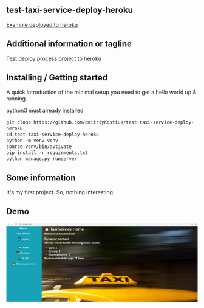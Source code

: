 ## test-taxi-service-deploy-heroku
[Example deployed to heroku](https://test-taxi-service.herokuapp.com/)
## Additional information or tagline

Test deploy process project to heroku

## Installing / Getting started
A quick introduction of the minimal setup you need to get a hello world up & running.

python3 must already installed

```shell
git clone https://github.com/dmitriyKostiuk/test-taxi-service-deploy-heroku
cd test-taxi-service-deploy-heroku
python -m venv venv
source venv/bin/avtivate
pip install -r requirments.txt
python manage.py runserver
```

## Some information
It's my first project. So, nothing interesting

## Demo

![website Interfase](demo.png)